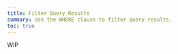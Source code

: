 ```yaml
---
title: Filter Query Results
summary: Use the WHERE clause to filter query results.
toc: true
---
```


WIP